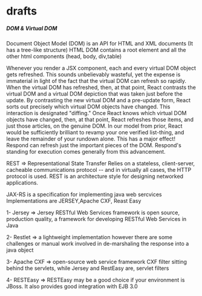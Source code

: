# drafts
##### DOM & Virtual DOM

Document Object Model (DOM) is an API for  HTML and XML documents (It has a tree-like structure) HTML DOM contains a root element and all the other html components (head, body, div,table)

Whenever you render a JSX component, each and every virtual DOM object gets refreshed. This sounds unbelievably wasteful, yet the expense is immaterial in light of the fact that the virtual DOM can refresh so rapidly. When the virtual DOM has refreshed, then, at that point, React contrasts the virtual DOM and a virtual DOM depiction that was taken just before the update. By contrasting the new virtual DOM and a pre-update form, React sorts out precisely which virtual DOM objects have changed. This interaction is designated "diffing." Once React knows which virtual DOM objects have changed, then, at that point, React refreshes those items, and just those articles, on the genuine DOM. In our model from prior, React would be sufficiently brilliant to revamp your one verified list-thing, and leave the remainder of your rundown alone. This has a major effect! Respond can refresh just the important pieces of the DOM. Respond's standing for execution comes generally from this advancement.



REST => Representational State Transfer Relies on a stateless, client-server, cacheable communications protocol -- and in virtually all cases, the HTTP protocol is used. REST is an architecture style for designing networked applications.

JAX-RS is a specification for implementing java web sercvices Implementations are JERSEY,Apache CXF, Reast Easy

1- Jersey => Jersey RESTful Web Services framework is open source, production quality, a framework for developing RESTful Web Services in Java

2- Restlet => a lightweight implementation however there are some challenges or manual work involved in de-marshaling the response into a java object

3- Apache CXF => open-source web service framework CXF filter sitting behind the servlets, while Jersey and RestEasy are, servlet filters

4- RESTEasy => RESTEasy may be a good choice if your environment is JBoss. It also provides good integration with EJB 3.0
